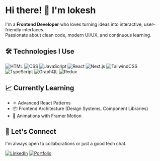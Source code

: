 # Hi there! 👋 I'm lokesh

I'm a **Frontend Developer** who loves turning ideas into interactive, user-friendly interfaces.  
Passionate about clean code, modern UI/UX, and continuous learning.

## 🛠️ Technologies I Use

![HTML](https://img.shields.io/badge/-HTML5-E34F26?style=flat&logo=html5&logoColor=white)
![CSS](https://img.shields.io/badge/-CSS3-1572B6?style=flat&logo=css3&logoColor=white)
![JavaScript](https://img.shields.io/badge/-JavaScript-F7DF1E?style=flat&logo=javascript&logoColor=black)
![React](https://img.shields.io/badge/-React-61DAFB?style=flat&logo=react&logoColor=black)
![Next.js](https://img.shields.io/badge/-Next.js-000000?style=flat&logo=Next.js&logoColor=white)
![TailwindCSS](https://img.shields.io/badge/-TailwindCSS-38B2AC?style=flat&logo=tailwind-css&logoColor=white)
![TypeScript](https://img.shields.io/badge/-TypeScript-3178C6?style=flat&logo=typescript&logoColor=white)
![GraphQL](https://img.shields.io/badge/-Graphql-E10098?style=flat&logo=Graphql&logoColor=white)
![Redux](https://img.shields.io/badge/-Redux-8B8C7A?style=flat&logo=Redux&logoColor=white)


## 📈 Currently Learning

- ⚛️ Advanced React Patterns  
- 📦 Frontend Architecture (Design Systems, Component Libraries)  
- 🧩 Animations with Framer Motion

## 🧠 Let's Connect

I'm always open to collaborations or just a good tech chat.

[![LinkedIn](https://img.shields.io/badge/-LinkedIn-0A66C2?style=flat&logo=linkedin&logoColor=white)](https://www.linkedin.com/in/lokesh-mvs/)
[![Portfolio](https://img.shields.io/badge/-Portfolio-000?style=flat&logo=&logoColor=white)](https://lokeshmvs.dev)

